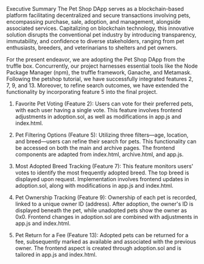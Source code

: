 Executive Summary
The Pet Shop DApp serves as a blockchain-based platform facilitating decentralized and secure transactions involving pets, encompassing purchase, sale, adoption, and management, alongside associated services. Capitalizing on blockchain technology, this innovative solution disrupts the conventional pet industry by introducing transparency, immutability, and confidence to diverse stakeholders, ranging from pet enthusiasts, breeders, and veterinarians to shelters and pet owners.

For the present endeavor, we are adopting the Pet Shop DApp from the truffle box. Concurrently, our project harnesses essential tools like the Node Package Manager (npm), the truffle framework, Ganache, and Metamask. Following the petshop tutorial, we have successfully integrated features 2, 7, 9, and 13. Moreover, to refine search outcomes, we have extended the functionality by incorporating feature 5 into the final project.

1. Favorite Pet Voting (Feature 2):
Users can vote for their preferred pets, with each user having a single vote. This feature involves frontend adjustments in adoption.sol, as well as modifications in app.js and index.html.

2. Pet Filtering Options (Feature 5):
Utilizing three filters—age, location, and breed—users can refine their search for pets. This functionality can be accessed on both the main and archive pages. The frontend components are adapted from index.html, archive.html, and app.js.

3. Most Adopted Breed Tracking (Feature 7):
This feature monitors users' votes to identify the most frequently adopted breed. The top breed is displayed upon request. Implementation involves frontend updates in adoption.sol, along with modifications in app.js and index.html.

4. Pet Ownership Tracking (Feature 9):
Ownership of each pet is recorded, linked to a unique owner ID (address). After adoption, the owner's ID is displayed beneath the pet, while unadopted pets show the owner as 0x0. Frontend changes in adoption.sol are combined with adjustments in app.js and index.html.

5. Pet Return for a Fee (Feature 13):
Adopted pets can be returned for a fee, subsequently marked as available and associated with the previous owner. The frontend aspect is created through adoption.sol and is tailored in app.js and index.html.
